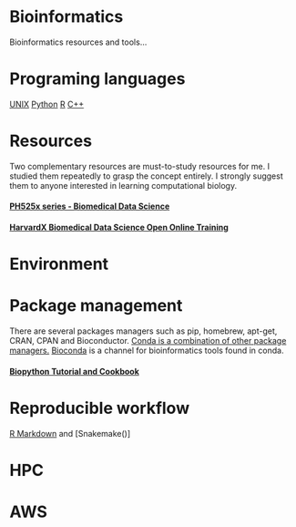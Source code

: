 # Bioinformatics
Bioinformatics resources and tools...

# Programing languages
[UNIX]()
[Python]()
[R]()
[C++]()

# 

# Resources
Two complementary resources are must-to-study resources for me. I studied them repeatedly to grasp the concept entirely. I strongly suggest them to anyone interested in learning computational biology. 
#### [PH525x series - Biomedical Data Science](http://genomicsclass.github.io/book/)
#### [HarvardX Biomedical Data Science Open Online Training](http://rafalab.github.io/pages/harvardx.html)  

# Environment


# Package management
There are several packages managers such as pip, homebrew, apt-get, CRAN, CPAN and Bioconductor. [Conda is a combination of other package managers.](https://bioconda.github.io/tutorials/gcb2020.html#what-exactly-is-conda) [Bioconda](https://bioconda.github.io/index.html) is a channel for bioinformatics tools found in conda.   
#### [Biopython Tutorial and Cookbook](http://biopython.org/DIST/docs/tutorial/Tutorial.html)

# Reproducible workflow
[R Markdown]() and [Snakemake()]

# HPC

# AWS

# 
